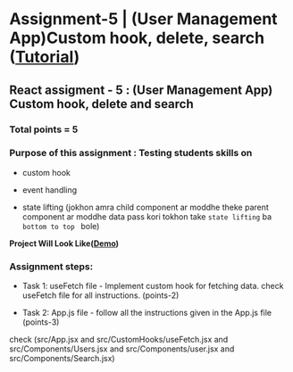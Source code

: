 # Assignment-5 | (User Management App)Custom hook, delete, search ([Tutorial](https://www.youtube.com/watch?v=dJzDsdDZ3sI&list=PLgH5QX0i9K3rGtitufynBKMy5gAFpa1y8&index=49))



## React assigment - 5 :  (User Management App) Custom hook, delete and search

### Total points = 5

### Purpose of this assignment : Testing students skills on

* custom hook

* event handling

* state lifting (jokhon amra child component ar moddhe theke parent component ar moddhe data pass kori tokhon take ```state lifting``` ba ```bottom to top ``` bole)


**Project Will Look Like([Demo](https://users-mgt-app-2.netlify.app/))**

### Assignment steps:

* Task 1: useFetch file - Implement custom hook for fetching data. check useFetch file for all instructions. (points-2)

* Task 2: App.js file - follow all the instructions given in the App.js file (points-3)


check (src/App.jsx  and src/CustomHooks/useFetch.jsx and src/Components/Users.jsx and src/Components/user.jsx and src/Components/Search.jsx)